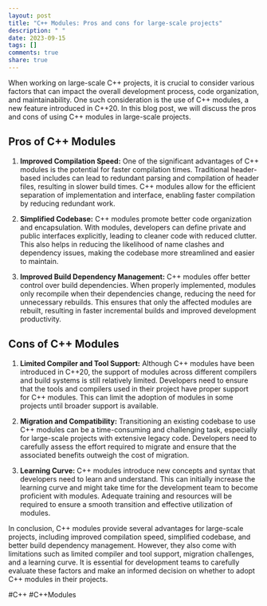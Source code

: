```yaml
---
layout: post
title: "C++ Modules: Pros and cons for large-scale projects"
description: " "
date: 2023-09-15
tags: []
comments: true
share: true
---
```


When working on large-scale C++ projects, it is crucial to consider various factors that can impact the overall development process, code organization, and maintainability. One such consideration is the use of C++ modules, a new feature introduced in C++20. In this blog post, we will discuss the pros and cons of using C++ modules in large-scale projects.

## Pros of C++ Modules

1. **Improved Compilation Speed:** One of the significant advantages of C++ modules is the potential for faster compilation times. Traditional header-based includes can lead to redundant parsing and compilation of header files, resulting in slower build times. C++ modules allow for the efficient separation of implementation and interface, enabling faster compilation by reducing redundant work.

2. **Simplified Codebase:** C++ modules promote better code organization and encapsulation. With modules, developers can define private and public interfaces explicitly, leading to cleaner code with reduced clutter. This also helps in reducing the likelihood of name clashes and dependency issues, making the codebase more streamlined and easier to maintain.

3. **Improved Build Dependency Management:** C++ modules offer better control over build dependencies. When properly implemented, modules only recompile when their dependencies change, reducing the need for unnecessary rebuilds. This ensures that only the affected modules are rebuilt, resulting in faster incremental builds and improved development productivity.

## Cons of C++ Modules

1. **Limited Compiler and Tool Support:** Although C++ modules have been introduced in C++20, the support of modules across different compilers and build systems is still relatively limited. Developers need to ensure that the tools and compilers used in their project have proper support for C++ modules. This can limit the adoption of modules in some projects until broader support is available.

2. **Migration and Compatibility:** Transitioning an existing codebase to use C++ modules can be a time-consuming and challenging task, especially for large-scale projects with extensive legacy code. Developers need to carefully assess the effort required to migrate and ensure that the associated benefits outweigh the cost of migration.

3. **Learning Curve:** C++ modules introduce new concepts and syntax that developers need to learn and understand. This can initially increase the learning curve and might take time for the development team to become proficient with modules. Adequate training and resources will be required to ensure a smooth transition and effective utilization of modules.

In conclusion, C++ modules provide several advantages for large-scale projects, including improved compilation speed, simplified codebase, and better build dependency management. However, they also come with limitations such as limited compiler and tool support, migration challenges, and a learning curve. It is essential for development teams to carefully evaluate these factors and make an informed decision on whether to adopt C++ modules in their projects.

#C++ #C++Modules